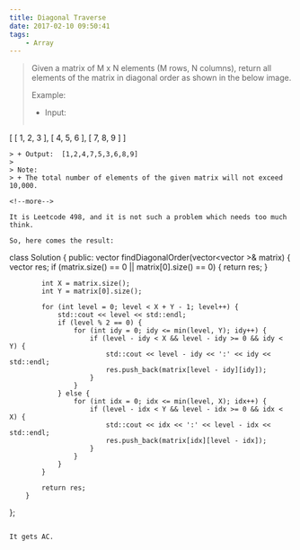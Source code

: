 ```yaml
---
title: Diagonal Traverse
date: 2017-02-10 09:50:41
tags:
    - Array
---
```


> Given a matrix of M x N elements (M rows, N columns), return all elements of the matrix in diagonal order as shown in the below image.
>
> Example:
> + Input:
> ```
[
    [ 1, 2, 3 ],
    [ 4, 5, 6 ],
    [ 7, 8, 9 ]
]
```
> + Output:  [1,2,4,7,5,3,6,8,9]
>
> Note:
> + The total number of elements of the given matrix will not exceed 10,000.

<!--more-->

It is Leetcode 498, and it is not such a problem which needs too much think.

So, here comes the result:

```
class Solution {
    public:
        vector<int> findDiagonalOrder(vector<vector<int> >& matrix) {
            vector<int> res;
            if (matrix.size() == 0 || matrix[0].size() == 0) {
                return res;
            }

            int X = matrix.size();
            int Y = matrix[0].size();

            for (int level = 0; level < X + Y - 1; level++) {
                std::cout << level << std::endl;
                if (level % 2 == 0) {
                    for (int idy = 0; idy <= min(level, Y); idy++) {
                        if (level - idy < X && level - idy >= 0 && idy < Y) {
                            std::cout << level - idy << ':' << idy << std::endl;
                            res.push_back(matrix[level - idy][idy]);
                        }
                    }
                } else {
                    for (int idx = 0; idx <= min(level, X); idx++) {
                        if (level - idx < Y && level - idx >= 0 && idx < X) {
                            std::cout << idx << ':' << level - idx << std::endl;
                            res.push_back(matrix[idx][level - idx]);
                        }
                    }
                }
            }

            return res;
        }
};
```

It gets AC.
